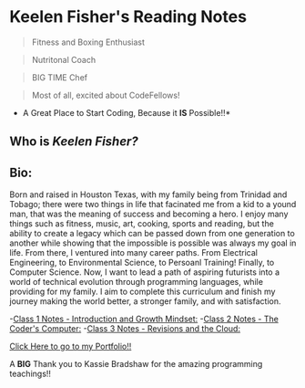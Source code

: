 # Keelen Fisher's Reading Notes
> Fitness and Boxing Enthusiast

> Nutritonal Coach

> BIG TIME Chef

> Most of all, excited about CodeFellows!

* A Great Place to Start Coding, Because it **IS** Possible!!*

## Who is ***Keelen Fisher?***

## Bio:
Born and raised in Houston Texas, with my family being from Trinidad and Tobago; there were two things in life that facinated me from a kid to a yound man, that was the meaning of success and becoming a hero. I enjoy many things such as fitness, music, art, cooking, sports and reading, but the ability to create a legacy which can be passed down from one generation to another while showing that the impossible is possible was always my goal in life. From there, I ventured into many career paths. From Electrical Engineering, to Environmental Science, to Persoanl Training! Finally, to Computer Science. Now, I want to lead a path of aspiring futurists into a world of technical evolution through programming languages, while providing for my family. I aim to complete this curriculum and finish my journey making the world better, a stronger family, and with satisfaction.

-[Class 1 Notes - Introduction and Growth Mindset:](class1.md)
-[Class 2 Notes - The Coder's Computer:](class2.md)
-[Class 3 Notes - Revisions and the Cloud:](class3.md)

 [Click Here to go to my Portfolio!!](https://github.com/Keelen-Fisher)

A **BIG** Thank you to Kassie Bradshaw for the amazing programming teachings!!
